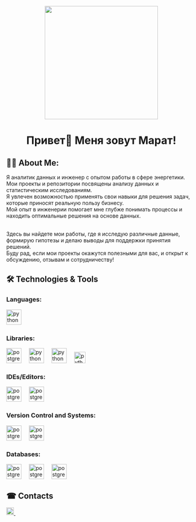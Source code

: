 <br clear="both">

<div align="center">
  <img src="https://media.giphy.com/media/smGCEo5zsAXtK4bqAT/giphy.gif?cid=ecf05e477zmqkdsmoiqcaz10pg0eodpfd0sptn81s3ta7q89&ep=v1_gifs_related&rid=giphy.gif&ct=s" width="300"/>
</div>
<div align="center">
  <h1 align="center">Привет👋 Меня зовут Марат!</h1>
</div>



<div align="left">
  <h2 align="left">👩‍💻 About Me:</h2>
  <p align="left">Я аналитик данных и инженер с опытом работы в сфере энергетики. 
  <br>Мои проекты и репозитории посвящены анализу данных и статистическим исследованиям. 
  <br>Я увлечен возможностью применять свои навыки для решения задач, которые приносят реальную пользу бизнесу. 
  <br>Мой опыт в инженерии помогает мне глубже понимать процессы и находить оптимальные решения на основе данных.
  
  <br>Здесь вы найдете мои работы, где я исследую различные данные, формирую гипотезы и делаю выводы для поддержки принятия решений. 
  <br>Буду рад, если мои проекты окажутся полезными для вас, и открыт к обсуждению, отзывам и сотрудничеству!</p>
</div>



<div align="left">
  <h2 align="left">🛠 Technologies & Tools</h2>

  <h3 align="left">Languages:</h4>
  <img src="https://skillicons.dev/icons?i=py" height="40" alt="python logo"/>
  <img width="12"/>
  

  <h3 align="left">Libraries:</h4>
  <img src="https://cdn.jsdelivr.net/gh/devicons/devicon/icons/pandas/pandas-original-wordmark.svg" height="40" alt="postgresql logo"/>
  <img width="12"/>
  <img src="https://cdn.jsdelivr.net/gh/devicons/devicon/icons/numpy/numpy-original-wordmark.svg" height="40" alt="python logo"/>
  <img width="12"/>
  <img src="https://cdn.jsdelivr.net/gh/devicons/devicon/icons/matplotlib/matplotlib-plain-wordmark.svg" height="40" alt="python logo"/>
  <img width="12"/>
  <img src="https://img.shields.io/badge/-Seaborn-333?style=flat&logo=seaborn" height="30" alt="python logo"/>
  <img width="12"/>


  <h3 align="left">IDEs/Editors:</h4>
  <img src="https://cdn.jsdelivr.net/gh/devicons/devicon/icons/git/git-plain-wordmark.svg" height="40" alt="postgresql logo"/>
  <img width="12"/>
  <img src="https://cdn.jsdelivr.net/gh/devicons/devicon/icons/github/github-original-wordmark.svg" height="40" alt="postgresql logo"/>
  <img width="12"/>

  <h3 align="left">Version Control and Systems:</h4>
  <img src="https://cdn.jsdelivr.net/gh/devicons/devicon/icons/anaconda/anaconda-original.svg" height="40" alt="postgresql logo"/>
  <img width="12"/>
  <img src="https://cdn.jsdelivr.net/gh/devicons/devicon/icons/jupyter/jupyter-original-wordmark.svg" height="40" alt="postgresql logo"/>
  <img width="12"/>


  <h3 align="left">Databases:</h4>
  <img src="https://skillicons.dev/icons?i=postgres" height="40" alt="postgresql logo"/>
  <img width="12"/>
  <img src="https://cdn.jsdelivr.net/gh/devicons/devicon/icons/microsoftsqlserver/microsoftsqlserver-plain-wordmark.svg" height="40" alt="postgresql logo"/>
  <img width="12"/>
  <img src="https://cdn.jsdelivr.net/gh/devicons/devicon/icons/sqlite/sqlite-original-wordmark.svg" height="40" alt="postgresql logo"/>
  <img width="12"/>
</div>



<div align="left">
  <h2 align="left">☎ Contacts</h2>
  <a href="https://t.me/DctrManhattan">
    <img src="https://img.shields.io/badge/-Telegram-white?style=flat&logo=Telegram&logoColor=blue" height="20" alt="Telegram logo"/>
    <img width="12"/>
  </a>
</div>


